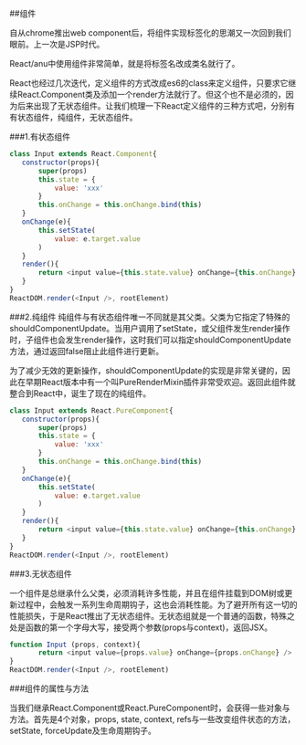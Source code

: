 ##组件

自从chrome推出web component后，将组件实现标签化的思潮又一次回到我们眼前。上一次是JSP时代。

React/anu中使用组件非常简单，就是将标签名改成类名就行了。

React也经过几次迭代，定义组件的方式改成es6的class来定义组件，只要求它继续React.Component类及添加一个render方法就行了。但这个也不是必须的，因为后来出现了无状态组件。让我们梳理一下React定义组件的三种方式吧，分别有
有状态组件，纯组件，无状态组件。


###1.有状态组件

```javascript
class Input extends React.Component{
   constructor(props){
       super(props)
       this.state = {
           value: 'xxx'
       }
       this.onChange = this.onChange.bind(this)
   }
   onChange(e){
       this.setState(
           value: e.target.value
       )
   }
   render(){
       return <input value={this.state.value} onChange={this.onChange} />
   }
}
ReactDOM.render(<Input />, rootElement)

```

###2.纯组件
纯组件与有状态组件唯一不同就是其父类。父类为它指定了特殊的shouldComponentUpdate。当用户调用了setState，或父组件发生render操作时，子组件也会发生render操作，这时我们可以指定shouldComponentUpdate方法，通过返回false阻止此组件进行更新。

为了减少无效的更新操作，shouldComponentUpdate的实现是非常关键的，因此在早期React版本中有一个叫PureRenderMixin插件非常受欢迎。返回此组件就整合到React中，诞生了现在的纯组件。


```javascript
class Input extends React.PureComponent{
   constructor(props){
       super(props)
       this.state = {
           value: 'xxx'
       }
       this.onChange = this.onChange.bind(this)
   }
   onChange(e){
       this.setState(
           value: e.target.value
       )
   }
   render(){
       return <input value={this.state.value} onChange={this.onChange} />
   }
}
ReactDOM.render(<Input />, rootElement)

```

###3.无状态组件

一个组件是总继承什么父类，必须消耗许多性能，并且在组件挂载到DOM树或更新过程中，会触发一系列生命周期钩子，这也会消耗性能。为了避开所有这一切的性能损失，于是React推出了无状态组件。无状态组就是一个普通的函数，特殊之处是函数的第一个字母大写，接受两个参数(props与context)，返回JSX。


```javascript
function Input (props, context){
       return <input value={props.value} onChange={props.onChange} />
}
ReactDOM.render(<Input />, rootElement)

```

###组件的属性与方法

当我们继承React.Component或React.PureComponent时，会获得一些对象与方法。首先是4个对象，props, state, context, refs与一些改变组件状态的方法，setState, forceUpdate及生命周期钩子。


